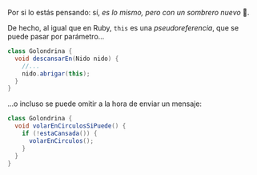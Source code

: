 Por si lo estás pensando: sí, _es lo mismo, pero con un sombrero nuevo_ :womans_hat:.

De hecho, al igual que en Ruby, `this` es una _pseudoreferencia_, que se puede pasar por parámetro...

```java
class Golondrina {
  void descansarEn(Nido nido) {
    //...
    nido.abrigar(this);
  }
}
```

...o incluso se puede omitir a la hora de enviar un mensaje: 

```java
class Golondrina {
  void volarEnCirculosSiPuede() {
    if (!estaCansada()) {
      volarEnCirculos();
    }
  }
}
```

